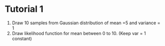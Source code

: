 # Tutorial 1  

1. Draw 10 samples from Gaussian distribution of mean =5 and variance = 1
2. Draw likelihood function for mean between 0 to 10. (Keep var = 1 constant)
